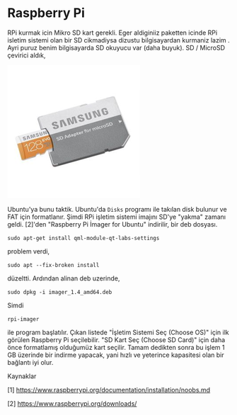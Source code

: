 # Raspberry Pi

RPi kurmak icin Mikro SD kart gerekli. Eger aldiginiiz paketten icinde
RPi isletim sistemi olan bir SD cikmadiysa dizustu bilgisayardan
kurmaniz lazim . Ayri puruz benim bilgisayarda SD okuyucu var (daha
buyuk).  SD / MicroSD çevirici aldık, 

![](sd.jpg)

Ubuntu'ya bunu taktik. Ubuntu'da `Disks` programı ile takılan disk
bulunur ve FAT için formatlanır. Şimdi RPi işletim sistemi imajını
SD'ye "yakma" zamanı geldi. [2]'den "Raspberry Pi İmager for Ubuntu"
indirilir, bir deb dosyası.

```
sudo apt-get install qml-module-qt-labs-settings
```

problem verdi,

```
sudo apt --fix-broken install
```

düzeltti. Ardından alinan deb uzerinde,

```
sudo dpkg -i imager_1.4_amd64.deb
```

Simdi

```
rpi-imager
```

ile program başlatılır. Çıkan listede "İşletim Sistemi Seç (Choose
OS)" için ilk görülen Raspberry Pi seçilebilir. "SD Kart Seç (Choose
SD Card)" için daha önce formatlamış olduğumüz kart seçilir. Tamam
dedikten sonra bu işlem 1 GB üzerinde bir indirme yapacak, yani hızlı
ve yeterince kapasitesi olan bir bağlantı iyi olur.


Kaynaklar

[1] https://www.raspberrypi.org/documentation/installation/noobs.md

[2] https://www.raspberrypi.org/downloads/



